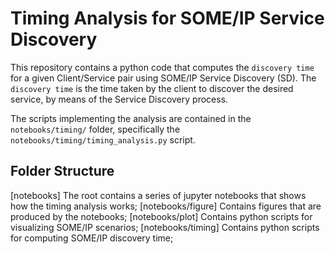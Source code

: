 # Timing Analysis for SOME/IP Service Discovery
This repository contains a python code that computes the `discovery time` for a given Client/Service pair using SOME/IP Service Discovery (SD). The `discovery time` is the time taken by the client to discover the desired service, by means of the Service Discovery process.

The scripts implementing the analysis are contained in the `notebooks/timing/` folder, specifically the `notebooks/timing/timing_analysis.py` script.

## Folder Structure
[notebooks] The root contains a series of jupyter notebooks that shows how the timing analysis works;
  [notebooks/figure] Contains figures that are produced by the notebooks;
  [notebooks/plot] Contains python scripts for visualizing SOME/IP scenarios;
  [notebooks/timing] Contains python scripts for computing SOME/IP discovery time;